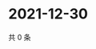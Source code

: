 # 2021-12-30

共 0 条

<!-- BEGIN WEIBO -->
<!-- 最后更新时间 Thu Dec 30 2021 07:09:05 GMT+0800 (China Standard Time) -->

<!-- END WEIBO -->
